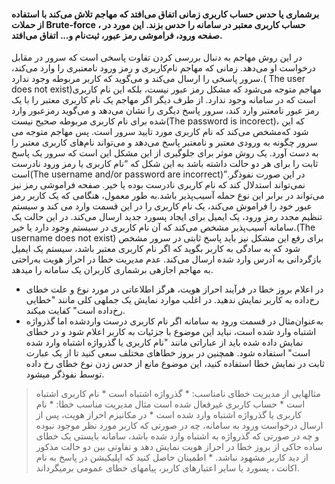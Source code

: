 #### برشماری یا حدس حساب کاربری زمانی اتفاق می‌افتد که مهاجم تلاش می‌کند با استفاده از حملات Brute-force ، حساب کاربری معتبر در سامانه را حدس بزند. این مورد در صفحه ورود، فراموشی رمز عبور، ثبت‌نام و... اتفاق می‌افتد.
در این روش مهاجم به دنبال بررسی کردن تفاوت پاسخی است که سرور در مقابل درخواست او می‌دهد. زمانی که مهاجم نام‌کاربری و رمز ورود نامعتبری را وارد می‌کند، سرور پاسخی را ارسال می‌کند و می‌گوید که کاربر مربوطه وجود ندارد.( The user does not exist)مهاجم متوجه می‌شود که مشکل رمز عبور نیست، بلکه این نام کاربری است که در سامانه وجود ندارد.
از طرف دیگر اگر مهاجم یک نام کاربری معتبر را با یک رمز عبور نامعتبر وارد کند، سرور پاسخ دیگری را نشان می‌دهد و می‌گوید رمزعبور وارد شده برای نام کاربری مربوطه صحیح نیست(The password is incorect)، که این مشخص می‌کند که نام کاربری مورد تایید سرور است. پس مهاجم متوجه می‎‌شود که سرور چگونه به ورودی معتبر و نامعتبر پاسخ می‌دهد و می‌تواند نام‌های کاربری معتبر را به دست آورد.
یک روش موثر برای جلوگیری از این مشکل این است که سرور یک پاسخ ثابت را برای هر دو حالت داشته باشد به این شکل که “نام کاربری یا رمز ورود نادرست است(The username and/or password are incorrect)”.در این صورت نفوذگر نمی‌تواند استدلال کند که نام کاربری نادرست بوده یا خیر.
صفحه فراموشی رمز نیز می‌تواند در برابر این نوع حمله آسیب‌پذیر باشد.به طور معمول، هنگامی که یک کاربر رمز عبور خود را فراموش می‌کند، یک نام کاربری را در این قسمت وارد می کند و سیستم تنظیم مجدد رمز ورود، یک ایمیل برای ایجاد پسورد جدید ارسال می‌کند.
در این حالت یک سامانه آسیب‌پذیر مشخص می‌کند که آن نام کاربری در سیستم وجود دارد یا خیر.(The username does not exist)
برای رفع این مشکل نیز باید پاسخ ثابتی در سرور مشخص شود که به سادگی به کاربر بگوید که اگر نام کاربری معتبر باشد، سیستم یک ایمیل بازگردانی به آدرس وارد شده ارسال می‌کند.
عدم مدیریت خطا در احراز هویت به‌راحتی به مهاجم اجازه­ی برشماری کاربران یک سامانه را می­دهد.


* در اعلام بروز خطا در فرآیند احراز هویت، هرگز اطلاعاتی در مورد نوع و علت خطای رخ‌داده به کاربر نمایش ندهید. در اغلب موارد نمایش یک جمله­­ی کلی مانند "خطایی رخ‌داده است" کفایت می­کند.
* به‌عنوان‌مثال در قسمت ورود به سامانه اگر نام کاربری درست واردشده اما گذرواژه اشتباه وارد شده است، نباید این موضوع با جزئیات به کاربر اعلام شود و در خطای نمایش داده شده باید از عباراتی مانند "نام کاربری یا گذرواژه اشتباه وارد شده است" استفاده شود. همچنین در بروز خطاهای مختلف سعی کنید تا از یک عبارت ثابت در نمایش خطا استفاده کنید، این موضوع مانع از حدس زدن نوع خطای رخ داده توسط نفوذگر می­شود.

> مثال­هایی از مدیریت خطای نامناسب:
    * گذرواژه اشتباه است
    * نام کاربری اشتباه است
    * حساب کاربری غیرفعال شده است
>مثال مدیریت مناسب خطا:
    * نام کاربری یا گذرواژه اشتباه وارد شده است
    * در مکانیزم احراز هویت، پس از ارسال درخواست ورود به سامانه، چه در صورتی که کاربر مورد نظر موجود نبوده و چه در صورتی که گذرواژه به اشتباه وارد شده باشد، سامانه بایستی یک خطای ساده حاکی از بروز خطا در احراز هویت نمایش دهد و تفاوتی بین دو حالت مذکور از دید کاربر مشهود نباشد.
    * اطمینان حاصل کنید که اپلیکیشن در پاسخ به نام اکانت ، پسورد  یا سایر اعتبارهای کاربر، پیامهای خطای عمومی برمیگرداند. 


